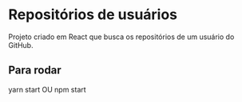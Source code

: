# Repositórios de usuários

Projeto criado em React que busca os repositórios de um usuário do GitHub.

## Para rodar
yarn start OU npm start